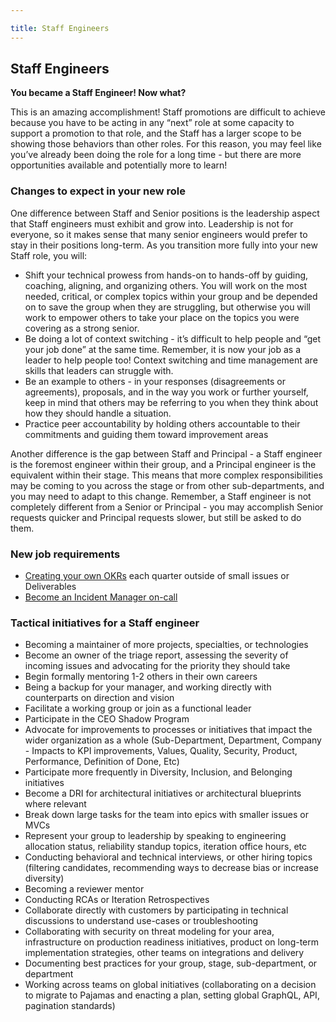 ```yaml
---

title: Staff Engineers
---
```








## Staff Engineers


**You became a Staff Engineer! Now what?**

This is an amazing accomplishment! Staff promotions are difficult to achieve because you have to be acting in any “next” role at some capacity to support a promotion to that role, and the Staff has a larger scope to be showing those behaviors than other roles. For this reason, you may feel like you’ve already been doing the role for a long time - but there are more opportunities available and potentially more to learn!

### Changes to expect in your new role

One difference between Staff and Senior positions is the leadership aspect that Staff engineers must exhibit and grow into. Leadership is not for everyone, so it makes sense that many senior engineers would prefer to stay in their positions long-term. As you transition more fully into your new Staff role, you will:
- Shift your technical prowess from hands-on to hands-off by guiding, coaching, aligning, and organizing others. You will work on the most needed, critical, or complex topics within your group and be depended on to save the group when they are struggling, but otherwise you will work to empower others to take your place on the topics you were covering as a strong senior.
- Be doing a lot of context switching - it’s difficult to help people and “get your job done” at the same time. Remember, it is now your job as a leader to help people too! Context switching and time management are skills that leaders can struggle with.
- Be an example to others - in your responses (disagreements or agreements), proposals, and in the way you work or further yourself, keep in mind that others may be referring to you when they think about how they should handle a situation.
- Practice peer accountability by holding others accountable to their commitments and guiding them toward improvement areas

Another difference is the gap between Staff and Principal - a Staff engineer is the foremost engineer within their group, and a Principal engineer is the equivalent within their stage. This means that more complex responsibilities may be coming to you across the stage or from other sub-departments, and you may need to adapt to this change. Remember, a Staff engineer is not completely different from a Senior or Principal - you may accomplish Senior requests quicker and Principal requests slower, but still be asked to do them.


### New job requirements
- [Creating your own OKRs](/handbook/engineering/development/dev/create/engineering-managers/okrs/#okr-authors) each quarter outside of small issues or Deliverables
- [Become an Incident Manager on-call](/handbook/engineering/infrastructure/incident-management/incident-manager-onboarding/#who-are-the-incident-managers)


### Tactical initiatives for a Staff engineer

- Becoming a maintainer of more projects, specialties, or technologies
- Become an owner of the triage report, assessing the severity of incoming issues and advocating for the priority they should take
- Begin formally mentoring 1-2 others in their own careers
- Being a backup for your manager, and working directly with counterparts on direction and vision
- Facilitate a working group or join as a functional leader
- Participate in the CEO Shadow Program
- Advocate for improvements to processes or initiatives that impact the wider organization as a whole (Sub-Department, Department, Company - Impacts to KPI improvements, Values, Quality, Security, Product, Performance, Definition of Done, Etc)
- Participate more frequently in Diversity, Inclusion, and Belonging initiatives
- Become a DRI for architectural initiatives or architectural blueprints where relevant
- Break down large tasks for the team into epics with smaller issues or MVCs
- Represent your group to leadership by speaking to engineering allocation status, reliability standup topics, iteration office hours, etc
- Conducting behavioral and technical interviews, or other hiring topics (filtering candidates, recommending ways to decrease bias or increase diversity)
- Becoming a reviewer mentor
- Conducting RCAs or Iteration Retrospectives
- Collaborate directly with customers by participating in technical discussions to understand use-cases or troubleshooting
- Collaborating with security on threat modeling for your area, infrastructure on production readiness initiatives, product on long-term implementation strategies, other teams on integrations and delivery
- Documenting best practices for your group, stage, sub-department, or department
- Working across teams on global initiatives (collaborating on a decision to migrate to Pajamas and enacting a plan, setting global GraphQL, API, pagination standards)
